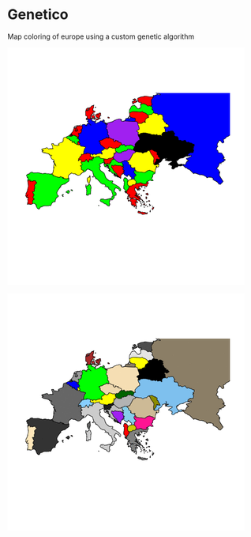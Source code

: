 # Genetico
Map coloring of europe using a custom genetic algorithm 


![Map](https://github.com/SergioPN/Genetico/blob/master/map.gif)

![Map2](https://github.com/SergioPN/Genetico/blob/master/map2.gif)

